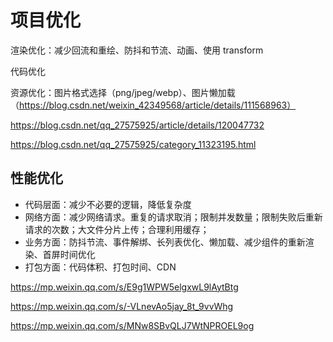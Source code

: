 # 项目优化

渲染优化：减少回流和重绘、防抖和节流、动画、使用 transform

代码优化

资源优化：图片格式选择（png/jpeg/webp）、图片懒加载（https://blog.csdn.net/weixin_42349568/article/details/111568963）

https://blog.csdn.net/qq_27575925/article/details/120047732

https://blog.csdn.net/qq_27575925/category_11323195.html

## 性能优化

- 代码层面：减少不必要的逻辑，降低复杂度
- 网络方面：减少网络请求。重复的请求取消；限制并发数量；限制失败后重新请求的次数；大文件分片上传；合理利用缓存；
- 业务方面：防抖节流、事件解绑、长列表优化、懒加载、减少组件的重新渲染、首屏时间优化
- 打包方面：代码体积、打包时间、CDN

https://mp.weixin.qq.com/s/E9g1WPW5elgxwL9lAytBtg

https://mp.weixin.qq.com/s/-VLnevAo5jay_8t_9vvWhg

https://mp.weixin.qq.com/s/MNw8SBvQLJ7WtNPROEL9og
